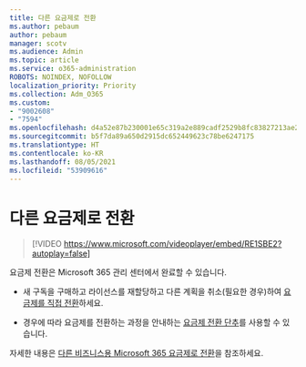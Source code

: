 ```yaml
---
title: 다른 요금제로 전환
ms.author: pebaum
author: pebaum
manager: scotv
ms.audience: Admin
ms.topic: article
ms.service: o365-administration
ROBOTS: NOINDEX, NOFOLLOW
localization_priority: Priority
ms.collection: Adm_O365
ms.custom:
- "9002608"
- "7594"
ms.openlocfilehash: d4a52e87b230001e65c319a2e889cadf2529b8fc83827213ae2adce102c14bd0
ms.sourcegitcommit: b5f7da89a650d2915dc652449623c78be6247175
ms.translationtype: HT
ms.contentlocale: ko-KR
ms.lasthandoff: 08/05/2021
ms.locfileid: "53909616"
---
```

# <a name="switch-to-a-different-plan"></a>다른 요금제로 전환

> [!VIDEO https://www.microsoft.com/videoplayer/embed/RE1SBE2?autoplay=false]

요금제 전환은 Microsoft 365 관리 센터에서 완료할 수 있습니다.

- 새 구독을 구매하고 라이선스를 재할당하고 다른 계획을 취소(필요한 경우)하여 [요금제를 직접 전환](https://docs.microsoft.com/microsoft-365/commerce/subscriptions/switch-plans-manually)하세요.

- 경우에 따라 요금제를 전환하는 과정을 안내하는 [요금제 전환 단추](https://docs.microsoft.com/microsoft-365/commerce/subscriptions/switch-to-a-different-plan#use-the-switch-plans-button)를 사용할 수 있습니다.

자세한 내용은 [다른 비즈니스용 Microsoft 365 요금제로 전환](https://docs.microsoft.com/microsoft-365/commerce/subscriptions/switch-to-a-different-plan)을 참조하세요.
